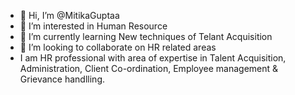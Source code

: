 - 👋 Hi, I’m @MitikaGuptaa
- 👀 I’m interested in Human Resource
- 🌱 I’m currently learning New techniques of Telant Acquisition 
- 💞️ I’m looking to collaborate on HR related areas
- I am HR professional with area of expertise in Talent Acquisition, Administration, Client Co-ordination, Employee management & Grievance handlling. 

<!---
MitikaGuptaa/MitikaGuptaa is a ✨ special ✨ repository because its `README.md` (this file) appears on your GitHub profile.
You can click the Preview link to take a look at your changes.
--->
